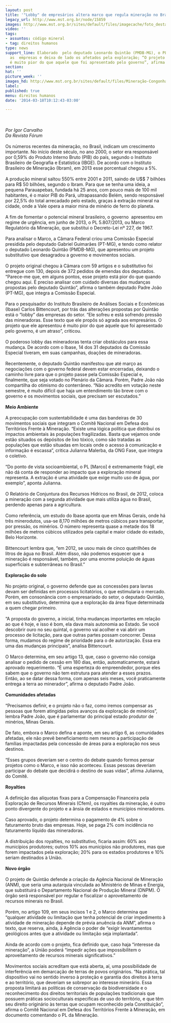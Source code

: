 ```yaml
---
layout: post
title: '"Lobby" de empresários altera marco que regula mineração no Brasil'
legacy_url: http://www.mst.org.br/node/15859
images: http://www.mst.org.br/sites/default/files/imagecache/foto_destaque/Mineração-Congonhas-MidiaNinja.gif
video: ''
tags:
- assuntos: código mineral
- tag: direitos humanos
type: news
support_line: Elaborado  pelo deputado Leonardo Quintão (PMDB-MG), o PL 5.807 favorece
  as  empresas e deixa de lado os afetados pela exploração; “O projeto que ele  apresentou
  é muito pior do que aquele que foi apresentado pelo governo”, afirma especialista.
section: 
hat: ''
picture_week: ''
images_hd: http://www.mst.org.br/sites/default/files/Mineração-Congonhas-MidiaNinja.gif
label: 
published: true
menu: direitos humanos
date: '2014-03-18T10:12:43-03:00'

---
```

<p><br><em><br>Por Igor Carvalho<br>Da Revista Fórum</em><br><br>Os números recentes da mineração, no Brasil, indicam um crescimento importante. No início deste século, no ano 2000, o setor era responsável por 0,59% do Produto Interno Bruto (PIB) do país, segundo o Instituto Brasileiro de Geografia e Estatística (IBGE). De acordo com o Instituto Brasileiro de Mineração (Ibram), em 2013 esse porcentual chegou a 5%.<br><br>A produção mineral saltou 550% entre 2001 e 2011, saindo de U$$ 7 bilhões para R$ 50 bilhões, segundo o Ibram. Para que se tenha uma ideia, a pequena Parauapebas, fundada há 25 anos, com pouco mais de 100 mil habitantes, é o maior PIB do Pará, ultrapassando Belém, sendo responsável por 22,5% do total arrecadado pelo estado, graças à extração mineral na cidade, onde a Vale opera a maior mina de minério de ferro do planeta.<br><br>A fim de fomentar o potencial mineral brasileiro, o governo&nbsp; apresentou em regime de urgência, em junho de 2013, o PL 5.807/2013, ou Marco Regulatório da Mineração, que substitui o Decreto-Lei nº 227, de 1967.<br><br>Para analisar o Marco, a Câmara Federal criou uma Comissão Especial presidida pelo deputado Gabriel Guimarães (PT-MG), e tendo como relator o deputado Leonardo Quintão (PMDB-MG), que apresentou um projeto substitutivo que desagradou a governo e movimentos sociais.<br><br>O projeto original chegou à Câmara com 59 artigos e o substitutivo foi entregue com 130, depois de 372 pedidos de emendas dos deputados. “Parece-me que, em alguns pontos, esse projeto está pior do que quando chegou aqui. É preciso analisar com cuidado diversas das mudanças propostas pelo deputado Quintão”, afirma o também deputado Padre João (PT-MG), que integra a Comissão Especial.<br><br>Para o pesquisador do Instituto Brasileiro de Análises Sociais e Econômicas (Ibase) Carlos Bittencourt, por trás das alterações propostas por Quintão está o “lobby” das empresas do setor. “Ele sofreu e está sofrendo pressão das mineradoras. Esse texto que ele propôs só agrada aos empresários. O projeto que ele apresentou é muito pior do que aquele que foi apresentado pelo governo, é um atraso”, criticou.<br><br>O poderoso lobby das mineradoras tenta criar obstáculos para essa mudança. De acordo com o Ibase, 14 dos 31 deputados da Comissão Especial tiveram, em suas campanhas, doações de mineradoras.<br><br>Recentemente, o deputado Quintão manifestou que até março as negociações com o governo federal devem estar encerradas, deixando o caminho livre para que o projeto passe pela Comissão Especial e, finalmente, que seja votado no Plenário da Câmara. Porém, Padre João não compartilha do otimismo do conterrâneo. “Não acredito em votação neste semestre, é muito difícil que haja um entendimento tão breve com o governo e os movimentos sociais, que precisam ser escutados.”<br><br><strong>Meio Ambiente </strong><br><br>A preocupação com sustentabilidade é uma das bandeiras de 30 movimentos sociais que integram o Comitê Nacional em Defesa dos Territórios Frente à Mineração. “Existe uma lógica política que distribui os impactos ambientais às populações fragilizadas. Basta que vejamos onde estão situados os depósitos de lixo tóxico, como são tratadas as populações que estão situadas em locais onde o acesso à comunicação e informação é escassa”, critica Julianna Malerba, da ONG Fase, que integra o coletivo.<br><br>“Do ponto de vista socioambiental, o PL [Marco] é extremamente frágil, ele não dá conta de responder ao impacto que a exploração mineral representa. A extração é uma atividade que exige muito uso de água, por exemplo”, aponta Julianna.<br><br>O Relatório de Conjuntura dos Recursos Hídricos no Brasil, de 2012, coloca a mineração com a segunda atividade que mais utiliza água no Brasil, perdendo apenas para a agricultura.<br><br>Como referência, um estudo do Ibase aponta que em Minas Gerais, onde há três minerodutos, usa-se 8,170 milhões de metros cúbicos para transportar, por pressão, os minérios. O número representa quase a metade dos 18 milhões de metros cúbicos utilizados pela capital e maior cidade do estado, Belo Horizonte.<br><br>Bittencourt lembra que, “em 2012, se usou mais de cinco quatrilhões de litros de água no Brasil. Além disso, não podemos esquecer que a mineração é responsável, também, por uma enorme poluição de águas superficiais e subterrâneas no Brasil.”<br><br><strong>Exploração do solo</strong><br><br>No projeto original, o governo defende que as concessões para lavras devam ser definidas em processos licitatórios, o que estimularia o mercado. Porém, em consonância com o empresariado do setor, o deputado Quintão, em seu substitutivo, determina que a exploração da área fique determinada a quem chegar primeiro.<br><br>“A proposta do governo, a inicial, tinha mudanças importantes em relação ao que é hoje, e isso é bom, ela dava mais autonomia ao Estado. Se você descobrir ouro no seu quintal, o governo vai acolher e vai abrir um processo de licitação, para que outras partes possam concorrer. Dessa forma, mudamos do regime de prioridade para o de autorização. Essa era uma das mudanças principais”, analisa Bittencourt.<br><br>O Marco determina, em seu artigo 13, que, caso o governo não consiga analisar o pedido de cessão em 180 dias, então, automaticamente, estará aprovado requerimento. “É uma esperteza do empreendedor, porque eles sabem que o governo não tem estrutura para atender a esses prazos. Então, ao se datar dessa forma, com apenas seis meses, você praticamente entrega a terra ao minerador”, afirma o deputado Padre João.<br><br><strong>Comunidades afetadas</strong><br><br>“Precisamos definir, e o projeto não o faz, como iremos compensar as pessoas que forem atingidas pelos avanços da exploração de minérios”, lembra Padre João, que é parlamentar do principal estado produtor de minérios, Minas Gerais.<br><br>De fato, embora o Marco defina e aponte, em seu artigo 6, as comunidades afetadas, ele não prevê beneficiamento nem mesmo a participação de famílias impactadas pela concessão de áreas para a exploração nos seus destinos.<br><br>“Esses grupos deveriam ser o centro do debate quando formos pensar projetos como o Marco, e isso não aconteceu. Essas pessoas deveriam participar do debate que decidirá o destino de suas vidas”, afirma Julianna, do Comitê.<br><br><strong>Royalties</strong><br><br>A definição das alíquotas fixas para a Compensação Financeira pela Exploração de Recursos Minerais (Cfem), os royalties da mineração, é outro ponto divergente do projeto e a ânsia de estados e municípios mineradores.<br><br>Caso aprovado, o projeto determina o pagamento de 4% sobre o faturamento bruto das empresas. Hoje, se paga 2% com incidência no faturamento líquido das mineradoras.<br><br>A distribuição dos royalties, no substitutivo, ficaria assim: 60% aos municípios produtores; outros 10% aos municípios não produtores, mas que forem impactados pela exploração; 20% para os estados produtores e 10% seriam destinados à União.<br><br><strong>Novo órgão</strong><br><br>O projeto de Quintão defende a criação da Agência Nacional de Mineração (ANM), que seria uma autarquia vinculada ao Ministério de Minas e Energia, que substituirá o Departamento Nacional de Produção Mineral (DNPM). O órgão será responsável por regular e fiscalizar o aproveitamento de recursos minerais no Brasil.<br><br>Porém, no artigo 109, em seus incisos 1 e 2, o Marco determina que “qualquer atividade ou limitação que tenha potencial de criar impedimento à atividade de mineração depende de prévia anuência da ANM”, afirma o texto, que reserva, ainda, à Agência o poder de “exigir levantamentos geológicos antes que a atividade ou limitação seja implantada”.<br><br>Ainda de acordo com o projeto, fica definido que, caso haja “interesse da mineração”, a União poderá “impedir ações que impossibilitem o aproveitamento de recursos minerais significativos.”<br><br>Movimentos sociais acreditam que está aberta, aí, uma possibilidade de interferência em demarcação de terras de povos originários. “Na prática, tal dispositivo vai no sentido inverso à proteção e garantia dos direitos à terra e ao território, que deveriam se sobrepor ao interesse minerário. Essa proposta limitará as políticas de conservação da biodiversidade e o reconhecimento dos direitos territoriais de populações tradicionais que possuem práticas socioculturais especificas de uso do território, e que têm seu direito originário às terras que ocupam reconhecido pela Constituição”, afirma o Comitê Nacional em Defesa dos Territórios Frente à Mineração, em documento comentando o PL da Mineração.<br>&nbsp;</p><p>&nbsp;</p>
